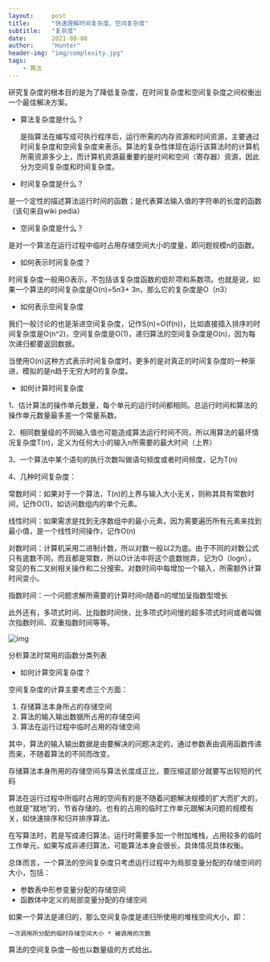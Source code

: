 ```yaml
---
layout:     post
title:      "快速理解时间复杂度、空间复杂度"
subtitle:   "复杂度"
date:       2021-08-08
author:     "Hunter"
header-img: "img/complexity.jpg"
tags:
    - 算法
---
```


研究复杂度的根本目的是为了降低复杂度，在时间复杂度和空间复杂度之间权衡出一个最佳解决方案。

- 算法复杂度是什么？

   是指算法在编写成可执行程序后，运行所需的内存资源和时间资源，主要通过时间复杂度和空间复杂度来表示。算法的复杂性体现在运行该算法时的计算机所需资源多少上，而计算机资源最重要的是时间和空间（寄存器）资源，因此分为空间复杂度和时间复杂度。

- 时间复杂度是什么？

是一个定性的描述算法运行时间的函数；是代表算法输入值的字符串的长度的函数（该句来自wiki pedia）

- 空间复杂度是什么？

是对一个算法在运行过程中临时占用存储空间大小的度量，即问题规模n的函数。

- 如何表示时间复杂度？

时间复杂度一般用O表示，不包括该复杂度函数的低阶项和系数项。也就是说，如果一个算法的时间复杂度是O(n)=5*n*3+ 3n，那么它的复杂度是O（*n*3）

- 如何表示空间复杂度

我们一般讨论的也是渐进空间复杂度，记作S(n)=O(f(n))，比如直接插入排序的时间复杂度是O(n^2)，空间复杂度是O(1)，递归算法的空间复杂度是O(n)，因为每次递归都要返回数据。

当使用O(n)这种方式表示时间复杂度时，更多的是对真正的时间复杂度的一种渐进，模拟的是n趋于无穷大时的复杂度。

- 如何计算时间复杂度

1、估计算法的操作单元数量，每个单元的运行时间都相同。总运行时间和算法的操作单元数量最多差一个常量系数。

2、相同数量级的不同输入值也可能造成算法运行时间不同，所以用算法的最坏情况复杂度T(n)，定义为任何大小的输入n所需要的最大时间（上界）

3、一个算法中某个语句的执行次数叫做语句频度或者时间频度，记为T(n)

4、几种时间复杂度：

常数时间：如果对于一个算法，T(n)的上界与输入大小无关，则称其具有常数时间，记作O(1)，如访问数组内的单个元素。

线性时间：如果需求是找到无序数组中的最小元素，因为需要遍历所有元素来找到最小值，是一个线性时间操作，记作O(n)

对数时间：计算机采用二进制计数，所以对数一般以2为底。由于不同的对数公式只有底数不同，而且都是常数，所以O计法中将这个底数抛弃，记为O（logn），常见的有二叉树相关操作和二分搜索。对数时间中每增加一个输入，所需额外计算时间变小。

指数时间：一个问题求解所需要的计算时间n随着n的增加呈指数型增长

此外还有，多项式时间、比指数时间快，比多项式时间慢的超多项式时间或者叫做次指数时间、双重指数时间等等。

![img](https://pic3.zhimg.com/v2-109b267d2934c6c35056726365a5e4c2_b.png)

分析算法时常用的函数分类列表

- 如何计算空间复杂度？

空间复杂度的计算主要考虑三个方面： 

1. 存储算法本身所占的存储空间
2. 算法的输入输出数据所占用的存储空间
3. 算法在运行过程中临时占用的存储空间

其中，算法的输入输出数据是由要解决的问题决定的，通过参数表由调用函数传递而来，不随着算法的不同而改变。

存储算法本身所用的存储空间与算法长度成正比，要压缩这部分就要写出较短的代码

算法在运行过程中所临时占用的空间有的是不随着问题解决规模的扩大而扩大的，也就是“就地”的，节省存储的。也有的占用的临时工作单元跟解决问题的规模有关，如快速排序和归并排序算法。

在写算法时，若是写成递归算法，运行时需要多加一个附加堆栈，占用较多的临时工作单元，如果写成非递归算法，可能算法本身会很长，具体情况具体权衡。

总体而言，一个算法的空间复杂度只考虑运行过程中为局部变量分配的存储空间的大小，包括：

- 参数表中形参变量分配的存储空间
- 函数体中定义的局部变量分配的存储空间

如果一个算法是递归的，那么空间复杂度是递归所使用的堆栈空间大小，即：

```
一次调用所分配的临时存储空间大小 * 被调用的次数
```

算法的空间复杂度一般也以数量级的方式给出。